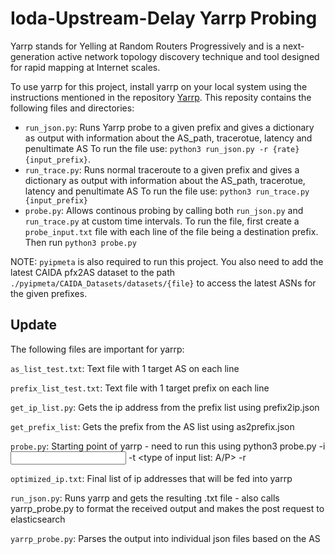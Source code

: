 # Ioda-Upstream-Delay Yarrp Probing


Yarrp stands for Yelling at Random Routers Progressively and is a next-generation active network topology discovery technique and tool designed for rapid mapping at Internet scales.

To use yarrp for this project, install yarrp on your local system using the instructions mentioned in the repository [Yarrp](https://github.com/cmand/yarrp).
This reposity contains the following files and directories: 

- `run_json.py`: Runs Yarrp probe to a given prefix and gives a dictionary as output with information about the AS_path, tracerotue, latency and penultimate AS
To run the file use: `python3 run_json.py -r {rate} {input_prefix}`.
- `run_trace.py`: Runs normal traceroute to a given prefix and gives a dictionary as output with information about the AS_path, tracerotue, latency and penultimate AS
To run the file use: `python3 run_trace.py {input_prefix}`
- `probe.py`: Allows continous probing by calling both `run_json.py` and `run_trace.py` at custom time intervals.
To run the file, first create a `probe_input.txt` file with each line of the file being a destination prefix. Then run `python3 probe.py`


NOTE: `pyipmeta` is also required to run this project. 
You also need to add the latest CAIDA pfx2AS dataset to the path `./pyipmeta/CAIDA_Datasets/datasets/{file}` to access the latest ASNs for the given prefixes.

## Update

The following files are important for yarrp:

`as_list_test.txt`: Text file with 1 target AS on each line

`prefix_list_test.txt`: Text file with 1 target prefix on each line

`get_ip_list.py`: Gets the ip address from the prefix list using prefix2ip.json

`get_prefix_list`: Gets the prefix from the AS list using as2prefix.json

`probe.py`: Starting point of yarrp - need to run this using python3 probe.py -i <input list name> -t <type of input list: A/P> -r <probe rate>

`optimized_ip.txt`: Final list of ip addresses that will be fed into yarrp

`run_json.py`: Runs yarrp and gets the resulting .txt file - also calls yarrp_probe.py to format the received output and makes the post request to elasticsearch

`yarrp_probe.py`: Parses the output into individual json files based on the AS
